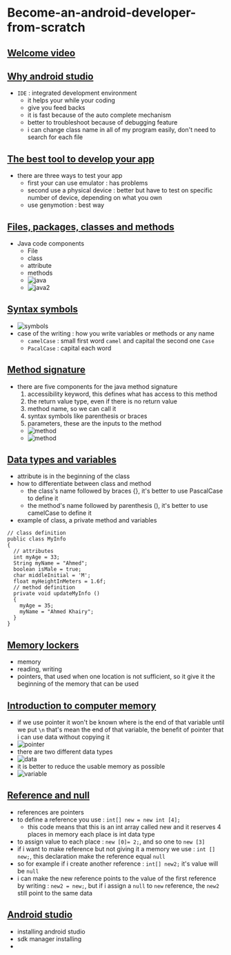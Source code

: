 # Become-an-android-developer-from-scratch
## [Welcome video](https://www.udemy.com/course/become-an-android-developer-from-scratch/learn/lecture/1046310#overview)

## [Why android studio](https://www.udemy.com/course/become-an-android-developer-from-scratch/learn/lecture/2128242#overview)
- `IDE` : integrated development environment
  - it helps your while your coding
  - give you feed backs
  - it is fast because of the auto complete mechanism
  - better to troubleshoot because of debugging feature
  - i can change class name in all of my program easily, don't need to search for each file

## [The best tool to develop your app](https://www.udemy.com/course/become-an-android-developer-from-scratch/learn/lecture/2128244#overview)
- there are three ways to test your app
  - first your can use emulator : has problems
  - second use a physical device : better but have to test on specific number of device, depending on what you own
  - use genymotion : best way

## [Files, packages, classes and methods](https://www.udemy.com/course/become-an-android-developer-from-scratch/learn/lecture/1009674#overview)
- Java code components
  - File
  - class
  - attribute
  - methods
  - ![java](java-components.png)
  - ![java2](java-components2.png)

## [Syntax symbols](https://www.udemy.com/course/become-an-android-developer-from-scratch/learn/lecture/1009678#overview)
- ![symbols](symbols.png)
- case of the writing : how you write variables or methods or any name
  - `camelCase` : small first word `camel` and capital the second one `Case`
  - `PacalCase` : capital each word

## [Method signature](https://www.udemy.com/course/become-an-android-developer-from-scratch/learn/lecture/1009686#overview)
- there are five components for the java method signature
  1. accessibility keyword, this defines what has access to this method
  2. the return value type, even if there is no return value
  3. method name, so we can call it
  4. syntax symbols like parenthesis or braces
  5. parameters, these are the inputs to the method
  - ![method](method.png)
  - ![method](method2.png)

## [Data types and variables](https://www.udemy.com/course/become-an-android-developer-from-scratch/learn/lecture/1009702#overview)
- attribute is in the beginning of the class
- how to differentiate between class and method
  - the class's name followed by braces {}, it's better to use PascalCase to define it
  - the method's name followed by parenthesis (), it's better to use camelCase to define it
- example of class, a private method and variables
```
// class definition
public class MyInfo
{
  // attributes
  int myAge = 33;
  String myName = "Ahmed";
  boolean isMale = true;
  char middleInitial = 'M';
  float myHeightInMeters = 1.6f;
  // method definition
  private void updateMyInfo ()
  {
    myAge = 35;
    myName = "Ahmed Khairy";
  }
}
```

## [Memory lockers](https://www.udemy.com/course/become-an-android-developer-from-scratch/learn/lecture/1157038#overview)
- memory
- reading, writing
- pointers, that used when one location is not sufficient, so it give it the beginning of the memory that can be used

## [Introduction to computer memory](https://www.udemy.com/course/become-an-android-developer-from-scratch/learn/lecture/1012938#overview)
- if we use pointer it won't be known where is the end of that variable until we put `\n` that's mean the end of that variable, the benefit of pointer that i can use data without copying it
- ![pointer](pointer.png)
- there are two different data types
- ![data](data-types.png)
- it is better to reduce the usable memory as possible
- ![variable](variables.png)

## [Reference and null](https://www.udemy.com/course/become-an-android-developer-from-scratch/learn/lecture/1012942#overview)
- references are pointers
- to define a reference you use : `int[] new = new int [4];`
  - this code means that this is an int array called new and it reserves 4 places in memory each place is int data type
- to assign value to each place : `new [0]= 2;`, and so one to `new [3]`
- if i want to make reference but not giving it a memory we use : `int [] new;`, this declaration make the reference equal `null`
- so for example if i create another reference : `int[] new2;` it's value will be `null`
- i can make the new reference points to the value of the first reference by writing : `new2 = new;`, but if i assign a `null` to `new` reference, the `new2` still point to the same data

## [Android studio](https://www.udemy.com/course/become-an-android-developer-from-scratch/learn/lecture/1012948#overview)
- installing android studio
- sdk manager installing
- 
